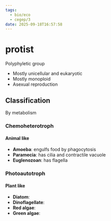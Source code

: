```yaml
---
tags:
  - bio/eco
  - cegep/3
date: 2025-09-18T16:57:58
---
```


# protist

Polyphyletic group

- Mostly unicellular and eukaryotic
- Mostly monoploid
- Asexual reproduction

## Classification

By metabolism

### Chemoheterotroph

#### Animal like

- **Amoeba**: engulfs food by phagocytosis
- **Paramecia**: has cilia and contractile vacuole
- **Euglenozoan**: has flagella

### Photoautotroph

#### Plant like

- **Diatom**: 
- **Dinoflagellate**: 
- **Red algae**:
- **Green algae**: